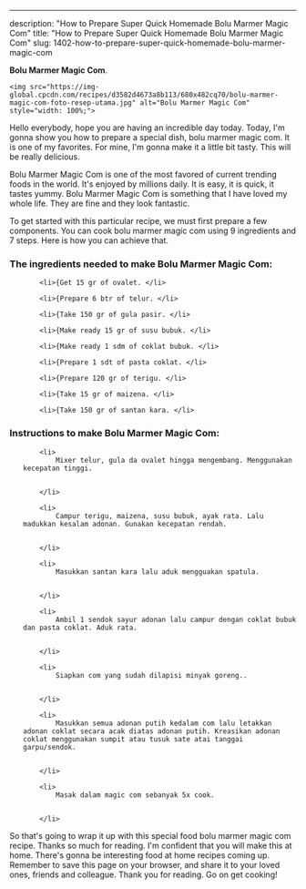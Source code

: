 ---
description: "How to Prepare Super Quick Homemade Bolu Marmer Magic Com"
title: "How to Prepare Super Quick Homemade Bolu Marmer Magic Com"
slug: 1402-how-to-prepare-super-quick-homemade-bolu-marmer-magic-com

<p>
	<strong>Bolu Marmer Magic Com</strong>. 
	
</p>
<p>
	
	<img src="https://img-global.cpcdn.com/recipes/d3582d4673a8b113/680x482cq70/bolu-marmer-magic-com-foto-resep-utama.jpg" alt="Bolu Marmer Magic Com" style="width: 100%;">
	
	
</p>
<p>
	Hello everybody, hope you are having an incredible day today. Today, I'm gonna show you how to prepare a special dish, bolu marmer magic com. It is one of my favorites. For mine, I'm gonna make it a little bit tasty. This will be really delicious.
</p>
	
<p>
	
</p>
<p>
	Bolu Marmer Magic Com is one of the most favored of current trending foods in the world. It's enjoyed by millions daily. It is easy, it is quick, it tastes yummy. Bolu Marmer Magic Com is something that I have loved my whole life. They are fine and they look fantastic.
</p>

<p>
To get started with this particular recipe, we must first prepare a few components. You can cook bolu marmer magic com using 9 ingredients and 7 steps. Here is how you can achieve that.
</p>

<h3>The ingredients needed to make Bolu Marmer Magic Com:</h3>

<ol>
	
		<li>{Get 15 gr of ovalet. </li>
	
		<li>{Prepare 6 btr of telur. </li>
	
		<li>{Take 150 gr of gula pasir. </li>
	
		<li>{Make ready 15 gr of susu bubuk. </li>
	
		<li>{Make ready 1 sdm of coklat bubuk. </li>
	
		<li>{Prepare 1 sdt of pasta coklat. </li>
	
		<li>{Prepare 120 gr of terigu. </li>
	
		<li>{Take 15 gr of maizena. </li>
	
		<li>{Take 150 gr of santan kara. </li>
	
</ol>
<p>
	
</p>

<h3>Instructions to make Bolu Marmer Magic Com:</h3>

<ol>
	
		<li>
			Mixer telur, gula da ovalet hingga mengembang. Menggunakan kecepatan tinggi.
			
			
		</li>
	
		<li>
			Campur terigu, maizena, susu bubuk, ayak rata. Lalu madukkan kesalam adonan. Gunakan kecepatan rendah.
			
			
		</li>
	
		<li>
			Masukkan santan kara lalu aduk mengguakan spatula.
			
			
		</li>
	
		<li>
			Ambil 1 sendok sayur adonan lalu campur dengan coklat bubuk dan pasta coklat. Aduk rata.
			
			
		</li>
	
		<li>
			Siapkan com yang sudah dilapisi minyak goreng..
			
			
		</li>
	
		<li>
			Masukkan semua adonan putih kedalam com lalu letakkan adonan coklat secara acak diatas adonan putih. Kreasikan adonan coklat menggunakan sumpit atau tusuk sate atai tanggai garpu/sendok.
			
			
		</li>
	
		<li>
			Masak dalam magic com sebanyak 5x cook.
			
			
		</li>
	
</ol>

<p>
	
</p>

<p>
	So that's going to wrap it up with this special food bolu marmer magic com recipe. Thanks so much for reading. I'm confident that you will make this at home. There's gonna be interesting food at home recipes coming up. Remember to save this page on your browser, and share it to your loved ones, friends and colleague. Thank you for reading. Go on get cooking!
</p>
